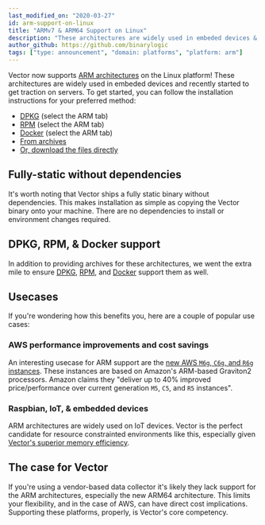 ```yaml
---
last_modified_on: "2020-03-27"
id: arm-support-on-linux
title: "ARMv7 & ARM64 Support on Linux"
description: "These architectures are widely used in embeded devices & servers"
author_github: https://github.com/binarylogic
tags: ["type: announcement", "domain: platforms", "platform: arm"]
---
```


Vector now supports [ARM architectures][urls.arm] on the Linux platform! These
architectures are widely used in embeded devices and recently started to get
traction on servers. To get started, you can follow the installation
instructions for your preferred method:

* [DPKG][docs.package-managers.dpkg] (select the ARM tab)
* [RPM][docs.package-managers.rpm] (select the ARM tab)
* [Docker][docs.platforms.docker] (select the ARM tab)
* [From archives][docs.manual.from-archives]
* [Or, download the files directly][pages.releases]

<!--truncate-->

## Fully-static without dependencies

It's worth noting that Vector ships a fully static binary without dependencies.
This makes installation as simple as copying the Vector binary onto
your machine. There are no dependencies to install or environment changes
required.

## DPKG, RPM, & Docker support

In addition to providing archives for these architectures, we went the extra
mile to ensure [DPKG][docs.package-managers.dpkg],
[RPM][docs.package-managers.rpm], and [Docker][docs.platforms.docker] support
them as well.

## Usecases

If you're wondering how this benefits you, here are a couple of popular use
cases:

### AWS performance improvements and cost savings

An interesting usecase for ARM support are the [new AWS `M6g`, `C6g`, and `R6g`
instances][urls.aws_arm_g2_announcement]. These instances are based on Amazon's
ARM-based Graviton2 processors. Amazon claims they "deliver up to 40% improved
price/performance over current generation `M5`, `C5`, and `R5` instances".

### Raspbian, IoT, & embedded devices

ARM architectures are widely used on IoT devices. Vector is the perfect
candidate for resource constrainted environments like this, especially given
[Vector's superior memory efficiency][pages.index#performance].

## The case for Vector

If you're using a vendor-based data collector it's likely they lack support
for the ARM architectures, especially the new ARM64 architecture. This limits
your flexibility, and in the case of AWS, can have direct cost implications.
Supporting these platforms, properly, is Vector's core competency.


[docs.manual.from-archives]: /docs/setup/installation/manual/from-archives/
[docs.package-managers.dpkg]: /docs/setup/installation/package-managers/dpkg/
[docs.package-managers.rpm]: /docs/setup/installation/package-managers/rpm/
[docs.platforms.docker]: /docs/setup/installation/platforms/docker/
[pages.index#performance]: /#performance
[pages.releases]: /releases/
[urls.arm]: https://en.wikipedia.org/wiki/ARM_architecture
[urls.aws_arm_g2_announcement]: https://aws.amazon.com/about-aws/whats-new/2019/12/announcing-new-amazon-ec2-m6g-c6g-and-r6g-instances-powered-by-next-generation-arm-based-aws-graviton2-processors/
